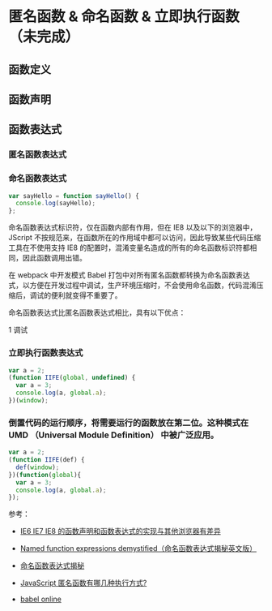 # 匿名函数 & 命名函数 & 立即执行函数 （未完成）

## 函数定义

## 函数声明

## 函数表达式

### 匿名函数表达式

### 命名函数表达式

```javascript
var sayHello = function sayHello() {
  console.log(sayHello);
};
```

命名函数表达式标识符，仅在函数内部有作用，但在 IE8 以及以下的浏览器中，JScript 不按规范来，在函数所在的作用域中都可以访问，因此导致某些代码压缩工具在不使用支持 IE8 的配置时，混淆变量名造成的所有的命名函数标识符都相同，因此函数调用出错。

在 webpack 中开发模式 Babel 打包中对所有匿名函数都转换为命名函数表达式，以方便在开发过程中调试，生产环境压缩时，不会使用命名函数，代码混淆压缩后，调试的便利就变得不重要了。

命名函数表达式比匿名函数表达式相比，具有以下优点：

1 调试

### 立即执行函数表达式

```javascript
var a = 2;
(function IIFE(global, undefined) {
  var a = 3;
  console.log(a, global.a);
})(window);
```

### 倒置代码的运行顺序，将需要运行的函数放在第二位。这种模式在 UMD （Universal Module Definition） 中被广泛应用。

```javascript
var a = 2;
(function IIFE(def) {
  def(window);
})(function(global){
  var a = 3;
  console.log(a, global.a);
});
```

参考：

* [IE6 IE7 IE8 的函数声明和函数表达式的实现与其他浏览器有差异](http://w3help.org/zh-cn/causes/SJ9001)

* [Named function expressions demystified（命名函数表达式揭秘英文版）](https://kangax.github.io/nfe/)

* [命名函数表达式揭秘](http://justjavac.com/named-function-expressions-demystified.html#jscript-bugs)

* [JavaScript 匿名函数有哪几种执行方式?](https://www.zhihu.com/question/20249179)

* [babel online](http://babeljs.io/repl/)